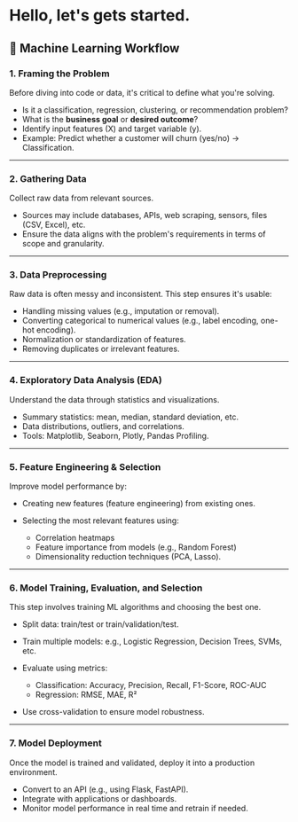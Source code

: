 # Hello, let's gets started.


## 🧠 Machine Learning Workflow

### 1. **Framing the Problem**

Before diving into code or data, it's critical to define what you're solving.

* Is it a classification, regression, clustering, or recommendation problem?
* What is the **business goal** or **desired outcome**?
* Identify input features (X) and target variable (y).
* Example: Predict whether a customer will churn (yes/no) → Classification.

---

### 2. **Gathering Data**

Collect raw data from relevant sources.

* Sources may include databases, APIs, web scraping, sensors, files (CSV, Excel), etc.
* Ensure the data aligns with the problem's requirements in terms of scope and granularity.

---

### 3. **Data Preprocessing**

Raw data is often messy and inconsistent. This step ensures it's usable:

* Handling missing values (e.g., imputation or removal).
* Converting categorical to numerical values (e.g., label encoding, one-hot encoding).
* Normalization or standardization of features.
* Removing duplicates or irrelevant features.

---

### 4. **Exploratory Data Analysis (EDA)**

Understand the data through statistics and visualizations.

* Summary statistics: mean, median, standard deviation, etc.
* Data distributions, outliers, and correlations.
* Tools: Matplotlib, Seaborn, Plotly, Pandas Profiling.

---

### 5. **Feature Engineering & Selection**

Improve model performance by:

* Creating new features (feature engineering) from existing ones.
* Selecting the most relevant features using:

  * Correlation heatmaps
  * Feature importance from models (e.g., Random Forest)
  * Dimensionality reduction techniques (PCA, Lasso).

---

### 6. **Model Training, Evaluation, and Selection**

This step involves training ML algorithms and choosing the best one.

* Split data: train/test or train/validation/test.
* Train multiple models: e.g., Logistic Regression, Decision Trees, SVMs, etc.
* Evaluate using metrics:

  * Classification: Accuracy, Precision, Recall, F1-Score, ROC-AUC
  * Regression: RMSE, MAE, R²
* Use cross-validation to ensure model robustness.

---

### 7. **Model Deployment**

Once the model is trained and validated, deploy it into a production environment.

* Convert to an API (e.g., using Flask, FastAPI).
* Integrate with applications or dashboards.
* Monitor model performance in real time and retrain if needed.




